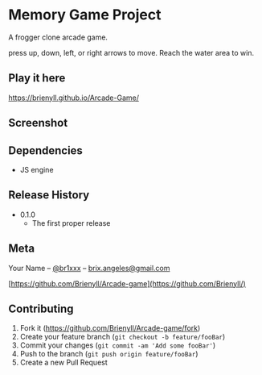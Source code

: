 # Memory Game Project

 A frogger clone arcade game.
 
 press up, down, left, or right arrows to move. Reach the water area to win.

## Play it here

https://brienyll.github.io/Arcade-Game/

## Screenshot




## Dependencies

* JS engine

## Release History

* 0.1.0
    * The first proper release
## Meta

Your Name – [@br1xxx](https://twitter.com/br1xxx) – brix.angeles@gmail.com

[https://github.com/Brienyll/Arcade-game](https://github.com/Brienyll/)

## Contributing

1. Fork it (<https://github.com/Brienyll/Arcade-game/fork>)
2. Create your feature branch (`git checkout -b feature/fooBar`)
3. Commit your changes (`git commit -am 'Add some fooBar'`)
4. Push to the branch (`git push origin feature/fooBar`)
5. Create a new Pull Request
